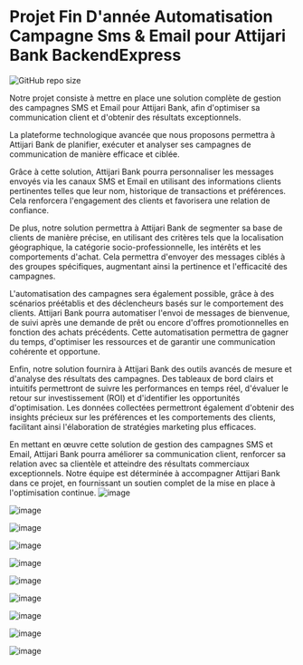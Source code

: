 # Projet Fin D'année Automatisation Campagne Sms & Email pour Attijari Bank BackendExpress

![GitHub repo size](https://img.shields.io/github/repo-size/AzizBenIsmail/PFA-Automatisation_Campagne_Sms-Email-BackendExpress)

Notre projet consiste à mettre en place une solution complète de gestion des campagnes SMS et Email pour Attijari Bank, afin d'optimiser sa communication client et d'obtenir des résultats exceptionnels.

La plateforme technologique avancée que nous proposons permettra à Attijari Bank de planifier, exécuter et analyser ses campagnes de communication de manière efficace et ciblée.

Grâce à cette solution, Attijari Bank pourra personnaliser les messages envoyés via les canaux SMS et Email en utilisant des informations clients pertinentes telles que leur nom, historique de transactions et préférences. Cela renforcera l'engagement des clients et favorisera une relation de confiance.

De plus, notre solution permettra à Attijari Bank de segmenter sa base de clients de manière précise, en utilisant des critères tels que la localisation géographique, la catégorie socio-professionnelle, les intérêts et les comportements d'achat. Cela permettra d'envoyer des messages ciblés à des groupes spécifiques, augmentant ainsi la pertinence et l'efficacité des campagnes.

L'automatisation des campagnes sera également possible, grâce à des scénarios préétablis et des déclencheurs basés sur le comportement des clients. Attijari Bank pourra automatiser l'envoi de messages de bienvenue, de suivi après une demande de prêt ou encore d'offres promotionnelles en fonction des achats précédents. Cette automatisation permettra de gagner du temps, d'optimiser les ressources et de garantir une communication cohérente et opportune.

Enfin, notre solution fournira à Attijari Bank des outils avancés de mesure et d'analyse des résultats des campagnes. Des tableaux de bord clairs et intuitifs permettront de suivre les performances en temps réel, d'évaluer le retour sur investissement (ROI) et d'identifier les opportunités d'optimisation. Les données collectées permettront également d'obtenir des insights précieux sur les préférences et les comportements des clients, facilitant ainsi l'élaboration de stratégies marketing plus efficaces.

En mettant en œuvre cette solution de gestion des campagnes SMS et Email, Attijari Bank pourra améliorer sa communication client, renforcer sa relation avec sa clientèle et atteindre des résultats commerciaux exceptionnels. Notre équipe est déterminée à accompagner Attijari Bank dans ce projet, en fournissant un soutien complet de la mise en place à l'optimisation continue.
![image](https://github.com/AzizBenIsmail/PFA-BackendExpress/assets/61393700/07a16946-3e47-48b2-bc79-a5d142a792a1)

![image](https://github.com/AzizBenIsmail/PFA-BackendExpress/assets/61393700/d4931505-c15a-4fa6-96b7-c7809d68da75)

![image](https://github.com/AzizBenIsmail/PFA-BackendExpress/assets/61393700/30ef0557-0907-423a-97be-24134f07f69e)

![image](https://github.com/AzizBenIsmail/PFA-BackendExpress/assets/61393700/1765a2ff-e21c-4280-ba94-714be3066fcc)

![image](https://github.com/AzizBenIsmail/PFA-BackendExpress/assets/61393700/72b846de-2422-4f4f-8d6c-caf73f34820e)

![image](https://github.com/AzizBenIsmail/PFA-BackendExpress/assets/61393700/a2acdfbd-1e25-4204-b8b3-7645fdf7b9f2)

![image](https://github.com/AzizBenIsmail/PFA-BackendExpress/assets/61393700/1c074f64-0992-4ea6-a2fd-613eededdd2c)

![image](https://github.com/AzizBenIsmail/PFA-BackendExpress/assets/61393700/5e379157-5c2a-4b4a-b90d-96981e214e15)

![image](https://github.com/AzizBenIsmail/PFA-BackendExpress/assets/61393700/84d8ff2f-f76e-4ceb-bf4f-9ef5fbfd8025)

![image](https://github.com/AzizBenIsmail/PFA-BackendExpress/assets/61393700/90446f82-6566-4de7-8c12-b12dbb39a05d)
